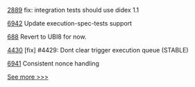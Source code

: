 
[2889](https://github.com/hyperledger/aries-cloudagent-python/pull/2889) fix: integration tests should use didex 1.1

[6942](https://github.com/hyperledger/besu/pull/6942) Update execution-spec-tests support

[688](https://github.com/hyperledger-labs/fabric-operations-console/pull/688) Revert to UBI8 for now.

[4430](https://github.com/hyperledger/iroha/pull/4430) [fix] #4429: Dont clear trigger execution queue (STABLE)

[6941](https://github.com/hyperledger/besu/pull/6941) Consistent nonce handling


[See more >>>](https://start-here.hyperledger.org/pull-requests)
